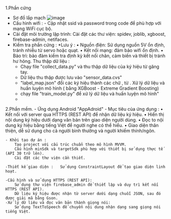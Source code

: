1.Phần cứng
  - Sơ đồ lắp mạch 
  ![image](https://github.com/user-attachments/assets/8a2ae072-0843-43e0-b7d2-65ec83f7e347)
  - Cấu hình wifi : -	Cập nhật ssid và password trong code để phù hợp với mạng WiFi cục bộ.
  - Cài đặt môi trường lập trình: Cài đặt các thư viện: spidev, joblib, xgboost, firebase-admin, netifaces.
  - Kiểm tra phần cứng :
    *Lưu ý :  •	Nguồn điện: Sử dụng nguồn 5V ổn định, tránh nhiễu từ servo hoặc quạt.
              •	Kết nối mạng: đảm bảo wifi ổn định.
              •	Bảo trì: bảo đảm kiểm tra định kỳ kết nối chân, cảm biến và thiết bị tránh hư hỏng.
Thu thập dữ liệu :
    - Chạy  file "collect_data.py" và thu thập dữ liệu của ký hiệu từ găng tay.
    - Dữ liệu thu thập được lưu vào "sensor_data.cvs"
    - "label_map.json" đổi các ký hiệu thành các chữ , từ .
Xử lý dữ liệu và huấn luyện mô hình ( bằng XGBoost - Extreme Gradient Boosting)
    - chạy file "train_model.py" để xử lý dữ liệu và huấn luyện mô hình"
    - 
2.Phần mềm.
    - Ứng dụng Android "AppAdroid"
    - Mục tiêu của ứng dụng :
      •	  Kết nối với server qua HTTPS (REST API) để nhận dữ liệu ký hiệu.
      •	  Hiển thị nội dung ký hiệu dưới dạng văn bản trên giao diện người dùng.
      •	  Đọc to nội dung ký hiệu bằng tiếng Việt để người nghe có thể hiểu.
      •	  Giao diện thân thiện, dễ sử dụng cho cả người bình thường và người khiếm thính/ngôn.

    - Khởi tạo dự án :
        Tạo project với cấu trúc chuẩn theo mô hình MVVM.
        Cấu hình minSdk và targetSdk phù hợp với thiết bị sử dụng thực tế (API 30 trở lên).
        Cài đặt các thư viện cần thiết.
      
    -Thiết kế giao diện : 	Sử dụng ConstraintLayout để tạo giao diện linh hoạt.
    
    -Cấu hình và sử dụng HTTPS (REST API):
        Sử dụng thư viện firebase_admin để thiết lập và duy trì kết nối HTTPS (REST API).
        Dữ liệu ký hiệu được nhận từ server dưới dạng chuỗi JSON, sau đó được giải mã bằng Gson.
    -Xử lý dữ liệu và đọc văn bản thành giọng nói:
        Sử dụng TextToSpeech để chuyển nội dung nhận dạng sang giọng nói tiếng Việt.


        
